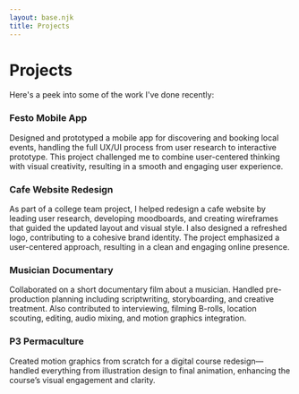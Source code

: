 ```yaml
---
layout: base.njk
title: Projects
---
```


# Projects 

Here's a peek into some of the work I've done recently:

###  Festo Mobile App
Designed and prototyped a mobile app for discovering and booking local events, handling the full UX/UI process from user research to interactive prototype. This project challenged me to combine user-centered thinking with visual creativity, resulting in a smooth and engaging user experience.

### Cafe Website Redesign
As part of a college team project, I helped redesign a cafe website by leading user research, developing moodboards, and creating wireframes that guided the updated layout and visual style. I also designed a refreshed logo, contributing to a cohesive brand identity. The project emphasized a user-centered approach, resulting in a clean and engaging online presence.

###  Musician Documentary
Collaborated on a short documentary film about a musician. Handled pre-production planning including scriptwriting, storyboarding, and creative treatment. Also contributed to interviewing, filming B-rolls, location scouting, editing, audio mixing, and motion graphics integration.

###  P3 Permaculture
Created motion graphics from scratch for a digital course redesign—handled everything from illustration design to final animation, enhancing the course’s visual engagement and clarity.